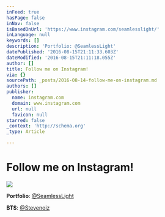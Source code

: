 ```yaml
---
inFeed: true
hasPage: false
inNav: false
isBasedOnUrl: 'https://www.instagram.com/seamlesslight/'
inLanguage: null
keywords: []
description: 'Portfolio: @SeamlessLight'
datePublished: '2016-08-15T21:11:33.603Z'
dateModified: '2016-08-15T21:11:18.055Z'
author: []
title: Follow me on Instagram!
via: {}
sourcePath: _posts/2016-08-14-follow-me-on-instagram.md
authors: []
publisher:
  name: instagram.com
  domain: www.instagram.com
  url: null
  favicon: null
starred: false
_context: 'http://schema.org'
_type: Article

---
```

# Follow me on Instagram!
![](https://imgflo.herokuapp.com/graph/vahj1ThiexotieMo/e77b77555aa38f22d3219eca26ffe048/croprotate.png?cropheight=1184&cropwidth=1149&degrees=0&input=https%3A%2F%2Fthe-grid-user-content.s3-us-west-2.amazonaws.com%2F5cdaea59-7c5e-46c6-b94e-e12656f0395e.png&x=12&y=0)

**Portfolio**: [@SeamlessLight][0]

**BTS**: [@Stevenoiz][1]

[0]: https://www.instagram.com/seamlesslight/
[1]: https://www.instagram.com/stevenoiz/